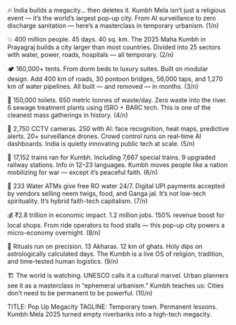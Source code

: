 🔥 India builds a megacity... then deletes it.
Kumbh Mela isn’t just a religious event — it’s the world’s largest pop-up city.
From AI surveillance to zero discharge sanitation — here’s a masterclass in temporary urbanism.
(1/n)

💥 400 million people. 45 days. 40 sq. km.
The 2025 Maha Kumbh in Prayagraj builds a city larger than most countries.
Divided into 25 sectors with water, power, roads, hospitals — all temporary.
(2/n)

🏕️ 160,000+ tents.
From dorm beds to luxury suites.
Built on modular design.
Add 400 km of roads, 30 pontoon bridges, 56,000 taps, and 1,270 km of water pipelines.
All built — and removed — in months.
(3/n)

🚽 150,000 toilets.
650 metric tonnes of waste/day.
Zero waste into the river.
6 sewage treatment plants using ISRO + BARC tech.
This is one of the cleanest mass gatherings in history.
(4/n)

📸 2,750 CCTV cameras.
250 with AI: face recognition, heat maps, predictive alerts.
20+ surveillance drones.
Crowd control runs on real-time AI dashboards.
India is quietly innovating public tech at scale.
(5/n)

🚆 17,152 trains ran for Kumbh.
Including 7,667 special trains.
9 upgraded railway stations.
Info in 12–23 languages.
Kumbh moves people like a nation mobilizing for war — except it’s peaceful faith.
(6/n)

🧼 233 Water ATMs give free RO water 24/7.
Digital UPI payments accepted by vendors selling neem twigs, food, and Ganga jal.
It’s not low-tech spirituality.
It’s hybrid faith-tech capitalism.
(7/n)

💰 ₹2.8 trillion in economic impact.
1.2 million jobs.
150% revenue boost for local shops.
From ride operators to food stalls — this pop-up city powers a micro-economy overnight.
(8/n)

📜 Rituals run on precision.
13 Akharas.
12 km of ghats.
Holy dips on astrologically calculated days.
The Kumbh is a live OS of religion, tradition, and time-tested human logistics.
(9/n)

🏗️ The world is watching.
UNESCO calls it a cultural marvel.
Urban planners see it as a masterclass in “ephemeral urbanism.”
Kumbh teaches us: Cities don’t need to be permanent to be powerful.
(10/n)

TITLE: Pop Up Megacity
TAGLINE: Temporary town. Permanent lessons. Kumbh Mela 2025 turned empty riverbanks into a high-tech megacity. 
